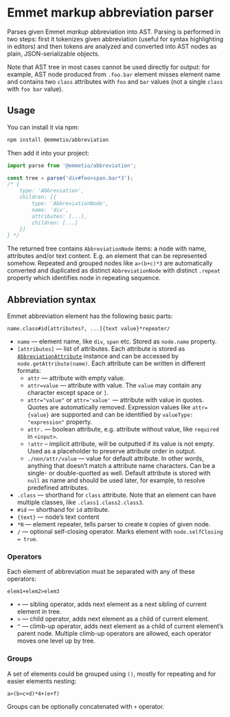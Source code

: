 # Emmet markup abbreviation parser

Parses given Emmet *markup* abbreviation into AST. Parsing is performed in two steps: first it tokenizes given abbreviation (useful for syntax highlighting in editors) and then tokens are analyzed and converted into AST nodes as plain, JSON-serializable objects.

Note that AST tree in most cases cannot be used directly for output: for example, AST node produced from `.foo.bar` element misses element name and contains two `class` attributes with `foo` and `bar` values (not a single `class` with `foo bar` value).

## Usage

You can install it via npm:

```bash
npm install @emmetio/abbreviation
```

Then add it into your project:

```js
import parse from '@emmetio/abbreviation';

const tree = parse('div#foo>span.bar*3');
/* {
    type: 'Abbreviation',
    children: [{
        type: 'AbbreviationNode',
        name: 'div',
        attributes: [...],
        children: [...]
    }]
} */

```
The returned tree contains `AbbreviationNode` items: a node with name, attributes and/or text content. E.g. an element that can be represented somehow. Repeated and grouped nodes like `a>(b+c)*3` are automatically converted and duplicated as distinct `AbbreviationNode` with distinct `.repeat` property which identifies node in repeating sequence.

## Abbreviation syntax

Emmet abbreviation element has the following basic parts:

```
name.class#id[attributes?, ...]{text value}*repeater/
```

* `name` — element name, like `div`, `span` etc. Stored as `node.name` property.
* `[attributes]` — list of attributes. Each attribute is stored as [`AbbreviationAttribute`](/src/types.ts) instance and can be accessed by `node.getAttribute(name)`. Each attribute can be written in different formats:
	* `attr` — attribute with empty value.
	* `attr=value` — attribute with value. The `value` may contain any character except space or `]`.
	* `attr="value"` or `attr='value'` — attribute with value in quotes. Quotes are automatically removed. Expression values like `attr={value}` are supported and can be identified by `valueType: "expression"` property.
	* `attr.` — boolean attribute, e.g. attribute without value, like `required` in `<input>`.
    * `!attr` – implicit attribute, will be outputted if its value is not empty. Used as a placeholder to preserve attribute order in output.
	* `./non/attr/value` — value for default attribute. In other words, anything that doesn’t match a attribute name characters. Can be a single- or double-quotted as well. Default attribute is stored with `null` as name and should be used later, for example, to resolve predefined attributes.
* `.class` — shorthand for `class` attribute. Note that an element can have multiple classes, like `.class1.class2.class3`.
* `#id` — shorthand for `id` attribute.
* `{text}` — node’s text content
* `*N` — element repeater, tells parser to create `N` copies of given node.
* `/` — optional self-closing operator. Marks element with `node.selfClosing = true`.

### Operators

Each element of abbreviation must be separated with any of these operators:

```
elem1+elem2>elem3
```

* `+` — sibling operator, adds next element as a next sibling of current element in tree.
* `>` — child operator, adds next element as a child of current element.
* `^` — climb-up operator, adds next element as a child of current element’s parent node. Multiple climb-up operators are allowed, each operator moves one level up by tree.

### Groups

A set of elements could be grouped using `()`, mostly for repeating and for easier elements nesting:

```
a>(b>c+d)*4+(e+f)
```

Groups can be optionally concatenated with `+` operator.
